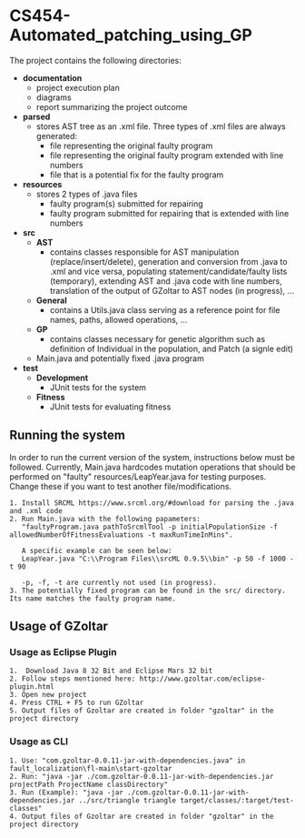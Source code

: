 # CS454-Automated_patching_using_GP

The project contains the following directories:
- **documentation**
    - project execution plan 
    - diagrams
    - report summarizing the project outcome
- **parsed**
    - stores AST tree as an .xml file. Three types of .xml files are always generated:
       - file representing the original faulty program
       - file representing the original faulty program extended with line numbers
       - file that is a potential fix for the faulty program
- **resources**
    - stores 2 types of .java files
        - faulty program(s) submitted for repairing
        - faulty program submitted for repairing that is extended with line numbers
- **src**
    - **AST**
        - contains classes responsible for AST manipulation (replace/insert/delete), generation and conversion from .java to .xml and vice versa, populating statement/candidate/faulty lists (temporary), extending AST and .java code with line numbers, translation of the output of GZoltar to AST nodes (in progress), ...
    - **General**
        - contains a Utils.java class serving as a reference point for file names, paths, allowed operations, ...
    - **GP**
        - contains classes necessary for genetic algorithm such as definition of Individual in the population, and Patch (a signle edit) 
    - Main.java and potentially fixed .java program
- **test**
    - **Development** 
        - JUnit tests for the system
    - **Fitness**
         - JUnit tests for evaluating fitness
   
## Running the system

In order to run the current version of the system, instructions below must be followed. Currently, Main.java hardcodes mutation operations that should be performed on "faulty" resources/LeapYear.java for testing purposes. Change these if you want to test another file/modifications. 

    1. Install SRCML https://www.srcml.org/#download for parsing the .java and .xml code
    2. Run Main.java with the following papameters: 
       "faultyProgram.java pathToSrcmlTool -p initialPopulationSize -f allowedNumberOfFitnessEvaluations -t maxRunTimeInMins".
       
       A specific example can be seen below:
       LeapYear.java "C:\\Program Files\\srcML 0.9.5\\bin" -p 50 -f 1000 -t 90
       
       -p, -f, -t are currently not used (in progress).
    3. The potentially fixed program can be found in the src/ directory. Its name matches the faulty program name.

## Usage of GZoltar

### Usage as Eclipse Plugin
    1.  Download Java 8 32 Bit and Eclipse Mars 32 bit
    2. Follow steps mentioned here: http://www.gzoltar.com/eclipse-plugin.html
    3. Open new project
    4. Press CTRL + F5 to run GZoltar
    5. Output files of Gzoltar are created in folder "gzoltar" in the project directory 
    
### Usage as CLI
    1. Use: "com.gzoltar-0.0.11-jar-with-dependencies.java" in fault_localization\fl-main\start-gzoltar
    2. Run: "java -jar ./com.gzoltar-0.0.11-jar-with-dependencies.jar projectPath ProjectName classDirectory"
    3. Run (Example): "java -jar ./com.gzoltar-0.0.11-jar-with-dependencies.jar ../src/triangle triangle target/classes/:target/test-classes"
    4. Output files of Gzoltar are created in folder "gzoltar" in the project directory 
